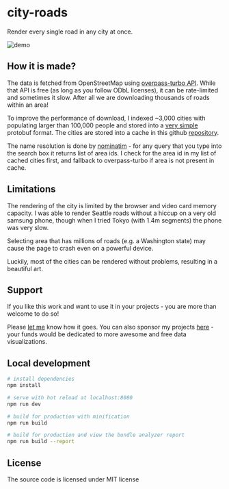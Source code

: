 # city-roads

Render every single road in any city at once.

![demo](https://i.imgur.com/6bFhX3e.png)

## How it is made?

The data is fetched from OpenStreetMap using [overpass-turbo API](http://overpass-turbo.eu/). While that API
is free (as long as you follow ODbL licenses), it can be rate-limited and sometimes it slow. After all
we are downloading thousands of roads within an area!

To improve the performance of download, I indexed ~3,000 cities with populating larger than 100,000 people and
stored into a [very simple](https://github.com/anvaka/index-large-cities/blob/master/proto/place.proto) protobuf format. The cities are stored into a cache in this github [repository](https://github.com/anvaka/index-large-cities).

The name resolution is done by [nominatim](https://nominatim.openstreetmap.org/) - for any query that you type
into the search box it returns list of area ids. I check for the area id in my list of cached cities first,
and fallback to overpass-turbo if area is not present in cache.

## Limitations

The rendering of the city is limited by the browser and video card memory capacity. I was able to render Seattle
roads without a hiccup on a very old samsung phone, though when I tried Tokyo (with 1.4m segments) the phone
was very slow.

Selecting area that has millions of roads (e.g. a Washington state) may cause the page to crash even on a
powerful device.

Luckily, most of the cities can be rendered without problems, resulting in a beautiful art.

## Support

If you like this work and want to use it in your projects - you are more than welcome to do so!

Please [let me](https://twitter.com/anvaka) know how it goes. You can also sponsor my projects [here](https://github.com/sponsors/anvaka) - your funds would be dedicated to more awesome and free data visualizations.

## Local development

``` bash
# install dependencies
npm install

# serve with hot reload at localhost:8080
npm run dev

# build for production with minification
npm run build

# build for production and view the bundle analyzer report
npm run build --report
```

## License

The source code is licensed under MIT license